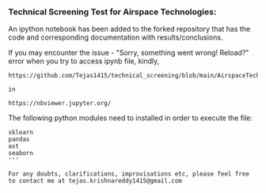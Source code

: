 ### Technical Screening Test for Airspace Technologies:

An ipython notebook has been added to the forked repository that has the code and corresponding documentation with results/conclusions. 

If you may encounter the issue - "Sorry, something went wrong! Reload?" error when you try to access ipynb file, kindly, 

```
https://github.com/Tejas1415/technical_screening/blob/main/AirspaceTechnicalScreening.ipynb

in

https://nbviewer.jupyter.org/
```


The following python modules need to installed in order to execute the file:
```
sklearn 
pandas
ast
seaborn
'''

For any doubts, clarifications, improvisations etc, please feel free to contact me at tejas.krishnareddy1415@gmail.com


